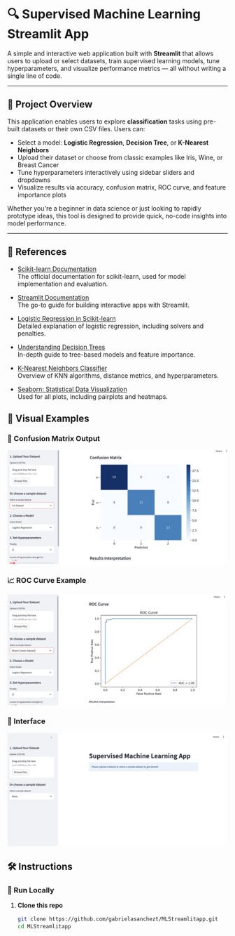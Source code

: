 # 🔍 Supervised Machine Learning Streamlit App

A simple and interactive web application built with **Streamlit** that allows users to upload or select datasets, train supervised learning models, tune hyperparameters, and visualize performance metrics — all without writing a single line of code.

---

## 🚀 Project Overview

This application enables users to explore **classification** tasks using pre-built datasets or their own CSV files. Users can:

- Select a model: **Logistic Regression**, **Decision Tree**, or **K-Nearest Neighbors**
- Upload their dataset or choose from classic examples like Iris, Wine, or Breast Cancer
- Tune hyperparameters interactively using sidebar sliders and dropdowns
- Visualize results via accuracy, confusion matrix, ROC curve, and feature importance plots

Whether you're a beginner in data science or just looking to rapidly prototype ideas, this tool is designed to provide quick, no-code insights into model performance.

---
## 📖 References

- [Scikit-learn Documentation](https://scikit-learn.org/stable/documentation.html)  
  The official documentation for scikit-learn, used for model implementation and evaluation.

- [Streamlit Documentation](https://docs.streamlit.io/)  
  The go-to guide for building interactive apps with Streamlit.

- [Logistic Regression in Scikit-learn](https://scikit-learn.org/stable/modules/linear_model.html#logistic-regression)  
  Detailed explanation of logistic regression, including solvers and penalties.

- [Understanding Decision Trees](https://scikit-learn.org/stable/modules/tree.html)  
  In-depth guide to tree-based models and feature importance.

- [K-Nearest Neighbors Classifier](https://scikit-learn.org/stable/modules/neighbors.html)  
  Overview of KNN algorithms, distance metrics, and hyperparameters.

- [Seaborn: Statistical Data Visualization](https://seaborn.pydata.org/)  
  Used for all plots, including pairplots and heatmaps.

## 📸 Visual Examples

### 🧪 Confusion Matrix Output
![Confusion Matrix](screenshots/confusion_matrix.png)

### 📈 ROC Curve Example
![ROC Curve](screenshots/roc_curve.png)

### 🌸 Interface
![Interface](screenshots/interface.png)


## 🛠️ Instructions

### 🔧 Run Locally

1. **Clone this repo**
   ```bash
   git clone https://github.com/gabrielasanchezt/MLStreamlitapp.git
   cd MLStreamlitapp
